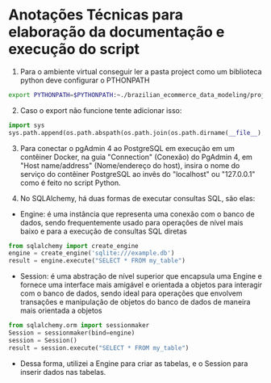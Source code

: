 # Anotações Técnicas para elaboração da documentação e execução do script

1.  Para o ambiente virtual conseguir ler a pasta project como um biblioteca python deve configurar o PTHONPATH
~~~bash
export PYTHONPATH=$PYTHONPATH:~./brazilian_ecommerce_data_modeling/project
~~~
2. Caso o export não funcione tente adicionar isso:
~~~python
import sys
sys.path.append(os.path.abspath(os.path.join(os.path.dirname(__file__), '..')))
~~~

3. Para conectar o pgAdmin 4 ao PostgreSQL em execução em um contêiner Docker, na guia "Connection" (Conexão) do PgAdmin 4, em "Host name/address" (Nome/endereço do host), insira o nome do serviço do contêiner PostgreSQL ao invês do "localhost" ou "127.0.0.1" como é feito no script Python.

4. No SQLAlchemy, há duas formas de executar consultas SQL, são elas:
- Engine: é uma instância que representa uma conexão com o banco de dados, sendo frequentemente usado para operações de nível mais baixo e para a execução de consultas SQL diretas
~~~python
from sqlalchemy import create_engine
engine = create_engine('sqlite:///example.db')
result = engine.execute("SELECT * FROM my_table")
~~~
- Session: é uma abstração de nível superior que encapsula uma Engine e fornece uma interface mais amigável e orientada a objetos para interagir com o banco de dados, sendo ideal para operações que envolvem transações e manipulação de objetos do banco de dados de maneira mais orientada a objetos
~~~python
from sqlalchemy.orm import sessionmaker
Session = sessionmaker(bind=engine)
session = Session()
result = session.execute("SELECT * FROM my_table")
~~~

- Dessa forma, utilizei a Engine para criar as tabelas, e o Session para inserir dados nas tabelas.

